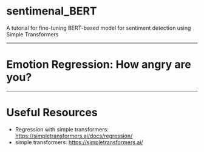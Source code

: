 # sentimenal_BERT
A tutorial for fine-tuning BERT-based model for sentiment detection using Simple Transformers

---
# Emotion Regression: How angry are you?
----

# Useful Resources
* Regression with simple transformers: https://simpletransformers.ai/docs/regression/
* simple transformers: https://simpletransformers.ai/

